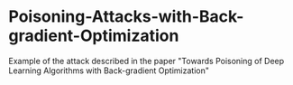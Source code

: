 # Poisoning-Attacks-with-Back-gradient-Optimization
Example of the attack described in the paper "Towards Poisoning of Deep Learning Algorithms with Back-gradient Optimization"
